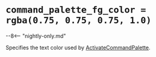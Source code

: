 # `command_palette_fg_color = rgba(0.75, 0.75, 0.75, 1.0)`

--8<-- "nightly-only.md"

Specifies the text color used by
[ActivateCommandPalette](../keyassignment/ActivateCommandPalette.md).
